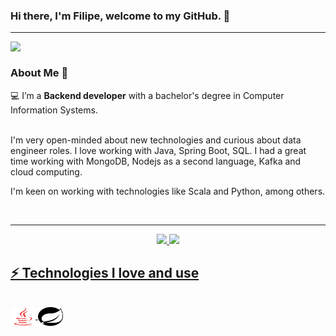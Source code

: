 ### Hi there, I'm Filipe, welcome to my GitHub.  👋

<!--
**Filipe1986/Filipe1986** is a ✨ _special_ ✨ repository because its `README.md` (this file) appears on your GitHub profile.

Here are some ideas to get you started:

- 🔭 I’m currently working on ...
- 🌱 I’m currently learning ...
- 👯 I’m looking to collaborate on ...
- 🤔 I’m looking for help with ...
- 💬 Ask me about ...
- 📫 How to reach me: ...
- 😄 Pronouns: ...
- ⚡ Fun fact: ...
-->


<hr />

<a href="https://www.linkedin.com/in/filipe-esteves-goncalves">
  <img align="left" width="24px" src="https://cdn.jsdelivr.net/npm/simple-icons@v3/icons/linkedin.svg"  />
</a>


<br/>

### About Me 🚀
💻 I’m a **Backend developer** with a bachelor's degree in Computer Information Systems. </br> </br>


I'm very open-minded about new technologies and curious about data engineer roles. I love working with Java, Spring Boot, SQL. 
I had a great time working with MongoDB, Nodejs as a second language, Kafka and cloud computing.

I'm keen on working with technologies like Scala and Python, among others.
   
<br/>
<hr />

<div align="center">
  <a href="https://github.com/Filipe1986">
  <img height="180em" src="https://github-readme-stats.vercel.app/api?username=Filipe1986&show_icons=true&theme=gradient&include_all_commits=true&count_private=true"/>
  <img height="180em" src="https://github-readme-stats.vercel.app/api/top-langs/?username=Filipe1986&layout=compact&langs_count=7&theme=gradient"/>
</div>

## ⚡ Technologies I love and use
  
  <div style="display: inline_block"><br>
  <img align="center" alt="Java" height="30" width="40" src="https://raw.githubusercontent.com/devicons/devicon/master/icons/java/java-plain.svg">
  <img align="center" alt="Spring Boot" height="30" width="40" src="https://raw.githubusercontent.com/devicons/devicon/master/icons/spring/spring-plain.svg">

                                                              
</div>

